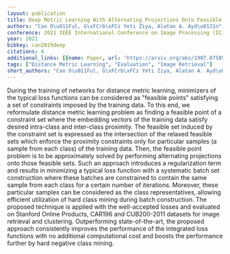 ```yaml
---
layout: publication
title: Deep Metric Learning With Alternating Projections Onto Feasible Sets
authors: "Can O\u011Ful, G\xFCrb\xFCz Yeti Ziya, Alatan A. Ayd\u0131n"
conference: 2021 IEEE International Conference on Image Processing (ICIP)
year: 2021
bibkey: can2019deep
citations: 4
additional_links: [{name: Paper, url: 'https://arxiv.org/abs/1907.07585'}]
tags: ["Distance Metric Learning", "Evaluation", "Image Retrieval"]
short_authors: "Can O\u011Ful, G\xFCrb\xFCz Yeti Ziya, Alatan A. Ayd\u0131n"
---
```

During the training of networks for distance metric learning, minimizers of
the typical loss functions can be considered as "feasible points" satisfying a
set of constraints imposed by the training data. To this end, we reformulate
distance metric learning problem as finding a feasible point of a constraint
set where the embedding vectors of the training data satisfy desired
intra-class and inter-class proximity. The feasible set induced by the
constraint set is expressed as the intersection of the relaxed feasible sets
which enforce the proximity constraints only for particular samples (a sample
from each class) of the training data. Then, the feasible point problem is to
be approximately solved by performing alternating projections onto those
feasible sets. Such an approach introduces a regularization term and results in
minimizing a typical loss function with a systematic batch set construction
where these batches are constrained to contain the same sample from each class
for a certain number of iterations. Moreover, these particular samples can be
considered as the class representatives, allowing efficient utilization of hard
class mining during batch construction. The proposed technique is applied with
the well-accepted losses and evaluated on Stanford Online Products, CAR196 and
CUB200-2011 datasets for image retrieval and clustering. Outperforming
state-of-the-art, the proposed approach consistently improves the performance
of the integrated loss functions with no additional computational cost and
boosts the performance further by hard negative class mining.
